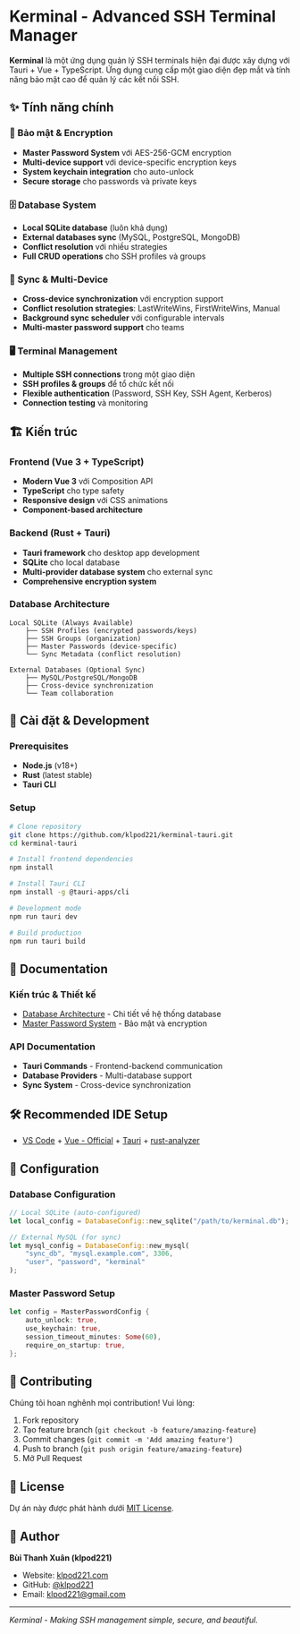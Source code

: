 # Kerminal - Advanced SSH Terminal Manager

**Kerminal** là một ứng dụng quản lý SSH terminals hiện đại được xây dựng với Tauri + Vue + TypeScript. Ứng dụng cung cấp một giao diện đẹp mắt và tính năng bảo mật cao để quản lý các kết nối SSH.

## ✨ Tính năng chính

### 🔐 Bảo mật & Encryption
- **Master Password System** với AES-256-GCM encryption
- **Multi-device support** với device-specific encryption keys
- **System keychain integration** cho auto-unlock
- **Secure storage** cho passwords và private keys

### 🗄️ Database System
- **Local SQLite database** (luôn khả dụng)
- **External databases sync** (MySQL, PostgreSQL, MongoDB)
- **Conflict resolution** với nhiều strategies
- **Full CRUD operations** cho SSH profiles và groups

### 🔄 Sync & Multi-Device
- **Cross-device synchronization** với encryption support
- **Conflict resolution strategies**: LastWriteWins, FirstWriteWins, Manual
- **Background sync scheduler** với configurable intervals
- **Multi-master password support** cho teams

### 🖥️ Terminal Management
- **Multiple SSH connections** trong một giao diện
- **SSH profiles & groups** để tổ chức kết nối
- **Flexible authentication** (Password, SSH Key, SSH Agent, Kerberos)
- **Connection testing** và monitoring

## 🏗️ Kiến trúc

### Frontend (Vue 3 + TypeScript)
- **Modern Vue 3** với Composition API
- **TypeScript** cho type safety
- **Responsive design** với CSS animations
- **Component-based architecture**

### Backend (Rust + Tauri)
- **Tauri framework** cho desktop app development
- **SQLite** cho local database
- **Multi-provider database system** cho external sync
- **Comprehensive encryption system**

### Database Architecture
```
Local SQLite (Always Available)
    ├── SSH Profiles (encrypted passwords/keys)
    ├── SSH Groups (organization)
    ├── Master Passwords (device-specific)
    └── Sync Metadata (conflict resolution)

External Databases (Optional Sync)
    ├── MySQL/PostgreSQL/MongoDB
    ├── Cross-device synchronization
    └── Team collaboration
```

## 🚀 Cài đặt & Development

### Prerequisites
- **Node.js** (v18+)
- **Rust** (latest stable)
- **Tauri CLI**

### Setup
```bash
# Clone repository
git clone https://github.com/klpod221/kerminal-tauri.git
cd kerminal-tauri

# Install frontend dependencies
npm install

# Install Tauri CLI
npm install -g @tauri-apps/cli

# Development mode
npm run tauri dev

# Build production
npm run tauri build
```

## 📖 Documentation

### Kiến trúc & Thiết kế
- [Database Architecture](./DATABASE_ARCHITECTURE.md) - Chi tiết về hệ thống database
- [Master Password System](./MASTER_PASSWORD_SYSTEM.md) - Bảo mật và encryption

### API Documentation
- **Tauri Commands** - Frontend-backend communication
- **Database Providers** - Multi-database support
- **Sync System** - Cross-device synchronization

## 🛠️ Recommended IDE Setup

- [VS Code](https://code.visualstudio.com/) + [Vue - Official](https://marketplace.visualstudio.com/items?itemName=Vue.volar) + [Tauri](https://marketplace.visualstudio.com/items?itemName=tauri-apps.tauri-vscode) + [rust-analyzer](https://marketplace.visualstudio.com/items?itemName=rust-lang.rust-analyzer)

## 🔧 Configuration

### Database Configuration
```rust
// Local SQLite (auto-configured)
let local_config = DatabaseConfig::new_sqlite("/path/to/kerminal.db");

// External MySQL (for sync)
let mysql_config = DatabaseConfig::new_mysql(
    "sync_db", "mysql.example.com", 3306,
    "user", "password", "kerminal"
);
```

### Master Password Setup
```rust
let config = MasterPasswordConfig {
    auto_unlock: true,
    use_keychain: true,
    session_timeout_minutes: Some(60),
    require_on_startup: true,
};
```

## 🤝 Contributing

Chúng tôi hoan nghênh mọi contribution! Vui lòng:

1. Fork repository
2. Tạo feature branch (`git checkout -b feature/amazing-feature`)
3. Commit changes (`git commit -m 'Add amazing feature'`)
4. Push to branch (`git push origin feature/amazing-feature`)
5. Mở Pull Request

## 📝 License

Dự án này được phát hành dưới [MIT License](LICENSE).

## 👤 Author

**Bùi Thanh Xuân (klpod221)**
- Website: [klpod221.com](https://klpod221.com)
- GitHub: [@klpod221](https://github.com/klpod221)
- Email: klpod221@gmail.com

---

*Kerminal - Making SSH management simple, secure, and beautiful.*
